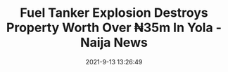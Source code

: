 ---
"title": "Fuel Tanker Explosion Destroys Property Worth Over ₦35m In Yola - Naija News"
"date": "2021-9-13 13:26:49"
"feed_name": "GOOGLENEWS"
"feed_website": "https://news.google.com/search?q=drilling%2Bincident&hl=en-US&gl=US&ceid=US:en"
"feed_rss": "https://news.google.com/rss/search?q=drilling%2Bincident&hl=en-US&gl=US&ceid=US:en"
"link": "https://www.naijanews.com/2021/09/13/fuel-tanker-explosion-destroys-property-worth-over-%E2%82%A635m-in-yola/"
"file": "_posts/2021-9-13-13-26-49_GOOGLENEWS_5a933049bd8a485d049038acf90d6b8f0bc89ada.md"
"accident": "0"
"drilling": "1"
"dead": "0"
"injured": "0"
---